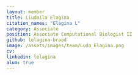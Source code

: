 ```yaml
---
layout: member
title: Liudmila Elagina
citation_names: "Elagina L"
category: Associate
position: Associate Computational Biologist II
github: lelagina-braod
image: /assets/images/team/Luda_Elagina.png
cv:
linkedin: lelagina
alum: true
---
```


